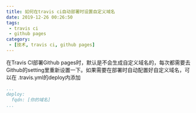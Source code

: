 ```yaml
---
title: 如何在travis ci自动部署时设置自定义域名
date: 2019-12-26 00:26:50
tags:
 - travis ci
 - github pages
category:
 - [技术, travis ci, github pages]
---
```


在Travis CI部署Github pages时，默认是不会生成自定义域名的，每次都需要去Github的setting里重新设置一下。如果需要在部署时自动配置好自定义域名，可以在 .travis.yml的deploy内添加

``` yml .travis.yml
...
deploy:
  fqdn: [你的域名]
...
```